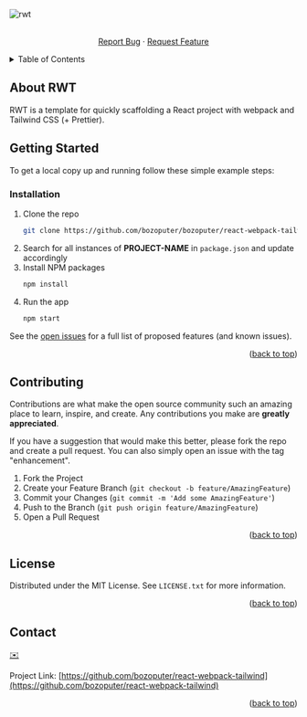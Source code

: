 <!-- PROJECT LOGO -->
![rwt](https://repository-images.githubusercontent.com/509832238/b326490d-0f4a-4b4b-973e-1384d14749c9)
<div id="top"></div>

<div align="center">
  <p align="center">
    <br />
    <a href="https://github.com/bozoputer/react-webpack-tailwind/issues">Report Bug</a>
    ·
    <a href="https://github.com/bozoputer/react-webpack-tailwind/issues">Request Feature</a>
  </p>
</div>

<!-- TABLE OF CONTENTS -->
<details>
  <summary>Table of Contents</summary>
  <ol>
    <li>
      <a href="#getting-started">Getting Started</a>
      <ul>
        <li><a href="#prerequisites">Prerequisites</a></li>
        <li><a href="#installation">Installation</a></li>
      </ul>
    </li>
    <li><a href="#contributing">Contributing</a></li>
    <li><a href="#license">License</a></li>
    <li><a href="#contact">Contact</a></li>
  </ol>
</details>



<!-- ABOUT THE PROJECT -->
## About RWT
RWT is a template for quickly scaffolding a React project with webpack and Tailwind CSS (+ Prettier).


<!-- GETTING STARTED -->
## Getting Started

To get a local copy up and running follow these simple example steps:

### Installation

1. Clone the repo
   ```sh
   git clone https://github.com/bozoputer/bozoputer/react-webpack-tailwind.git
   ```
2. Search for all instances of **PROJECT-NAME** in `package.json` and update accordingly
3. Install NPM packages
   ```sh
   npm install
   ```
4. Run the app
   ```sh
   npm start
   ```

See the [open issues](https://github.com/bozoputer/react-webpack-tailwind/issues) for a full list of proposed features (and known issues).

<p align="right">(<a href="#top">back to top</a>)</p>


<!-- CONTRIBUTING -->
## Contributing

Contributions are what make the open source community such an amazing place to learn, inspire, and create. Any contributions you make are **greatly appreciated**.

If you have a suggestion that would make this better, please fork the repo and create a pull request. You can also simply open an issue with the tag "enhancement".

1. Fork the Project
2. Create your Feature Branch (`git checkout -b feature/AmazingFeature`)
3. Commit your Changes (`git commit -m 'Add some AmazingFeature'`)
4. Push to the Branch (`git push origin feature/AmazingFeature`)
5. Open a Pull Request

<p align="right">(<a href="#top">back to top</a>)</p>


<!-- LICENSE -->
## License

Distributed under the MIT License. See `LICENSE.txt` for more information.

<p align="right">(<a href="#top">back to top</a>)</p>


<!-- CONTACT -->
## Contact

[✉️](mailto:e@bozoputer.com)

Project Link: [https://github.com/bozoputer/react-webpack-tailwind](https://github.com/bozoputer/react-webpack-tailwind)

<p align="right">(<a href="#top">back to top</a>)</p>

